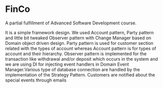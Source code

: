 # FinCo


A partial fulfillment of Advanced Software Development course.

It is a simple framework design. We used Account pattern, Party pattern and little bit tweaked Observer pattern with Change Manager based on Domain object driven design. Party pattern is used for customer section related with the types of account whereas Account pattern is for types of account and their hierarchy. Observer pattern is implemented for the transaction like withdrawal and/or deposit which occurs in the system and we are using DI for injecting event handlers in Domain Event Manager.Various type of database connection are handled by the implementation of the Strategy Pattern. Customers are notified about the special events through emails
